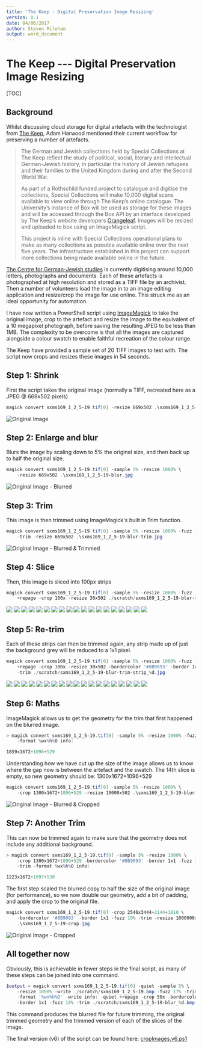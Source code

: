 ```yaml
---
title: 'The Keep - Digital Preservation Image Resizing'
version: 0.1
date: 04/06/2017
author: Steven Mileham
output: word_document
---
```

# The Keep --- Digital Preservation Image Resizing

[TOC]

## Background

Whilst discussing cloud storage for digital artefacts with the technologist from [The Keep](http://www.thekeep.info/), Adam Harwood mentioned their current workflow for preserving a number of artefacts.

> The German and Jewish collections held by Special Collections at The Keep reflect the study of political, social, literary and intellectual German-Jewish history, in particular the history of Jewish refugees and their families to the United Kingdom during and after the Second World War.
>
> As part of a Rothschild funded project to catalogue and digitise the collections, Special Collections will make 10,000 digital scans available to view online through The Keep’s online catalogue.  The University’s instance of Box will be used as storage for these images and will be accessed through the Box API by an interface developed by The Keep’s website developers [Orangeleaf](https://www.orangeleaf.com/).  Images will be resized and uploaded to box using an ImageMagick script.
>
> This project is inline with Special Collections operational plans to make as many collections as possible available online over the next five years.  The infrastructure established in this project can support more collections being made available online in the future.

[The Centre for German-Jewish studies](http://www.sussex.ac.uk/cgjs/) is currently digitising around 10,000 letters, photographs and documents.  Each of these artefacts is photographed at high resolution and stored as a TIFF file by an archivist.  Then a number of volunteers load the image in to an image editing application and resize/crop the image for use online.  This struck me as an ideal opportunity for automation.

I have now written a PowerShell script using [ImageMagick](https://www.imagemagick.org/script/index.php) to take the original image, crop to the artefact and resize the image to the equivalent of a 10 megapixel photograph, before saving the resulting JPEG to be less than 1MB.  The complexity to be overcome is that all the images are captured alongside a colour swatch to enable faithful recreation of the colour range.

The Keep have provided a sample set of 20 TIFF images to test with.  The script now crops and resizes these images in 54 seconds.

## Step 1: Shrink

First the script takes the original image (normally a TIFF, recreated here as a JPEG @ 669x502 pixels)

```ps1
magick convert sxms169_1_2_5-19.tif[0] -resize 669x502 .\sxms169_1_2_5-19.jpg
```

![Original Image](http://users.sussex.ac.uk/~sm826/Journal/2017-11-06/sxms169_1_2_5-19.jpg)

## Step 2: Enlarge and blur

Blurs the image by scaling down to 5% the original size, and then back up to half the original size.

```ps1
magick convert sxms169_1_2_5-19.tif[0] -sample 5% -resize 1000% \
    -resize 669x502 .\sxms169_1_2_5-19-blur.jpg
```

![Original Image - Blurred](http://users.sussex.ac.uk/~sm826/Journal/2017-11-06/sxms169_1_2_5-19-blur.jpg)

## Step 3: Trim

This image is then trimmed using ImageMagick's built in Trim function.

```ps1
magick convert sxms169_1_2_5-19.tif[0] -sample 5% -resize 1000% -fuzz 15% \
    -trim -resize 669x502 .\sxms169_1_2_5-19-blur-trim.jpg
```

![Original Image - Blurred & Trimmed](http://users.sussex.ac.uk/~sm826/Journal/2017-11-06/sxms169_1_2_5-19-blur-trim.jpg)

## Step 4: Slice

Then, this image is sliced into 100px strips

```ps1
magick convert sxms169_1_2_5-19.tif[0] -sample 5% -resize 1000% -fuzz 15% -trim \
    +repage -crop 100x -resize 30x502 ./scratch/sxms169_1_2_5-19-blur-trim_%d.jpg
```

![](http://users.sussex.ac.uk/~sm826/Journal/2017-11-06/scratch/sxms169_1_2_5-19-blur-trim_0.jpg) ![](http://users.sussex.ac.uk/~sm826/Journal/2017-11-06/scratch/sxms169_1_2_5-19-blur-trim_1.jpg) ![](http://users.sussex.ac.uk/~sm826/Journal/2017-11-06/scratch/sxms169_1_2_5-19-blur-trim_2.jpg) ![](http://users.sussex.ac.uk/~sm826/Journal/2017-11-06/scratch/sxms169_1_2_5-19-blur-trim_3.jpg) ![](http://users.sussex.ac.uk/~sm826/Journal/2017-11-06/scratch/sxms169_1_2_5-19-blur-trim_4.jpg) ![](http://users.sussex.ac.uk/~sm826/Journal/2017-11-06/scratch/sxms169_1_2_5-19-blur-trim_5.jpg) ![](http://users.sussex.ac.uk/~sm826/Journal/2017-11-06/scratch/sxms169_1_2_5-19-blur-trim_6.jpg) ![](http://users.sussex.ac.uk/~sm826/Journal/2017-11-06/scratch/sxms169_1_2_5-19-blur-trim_7.jpg) ![](http://users.sussex.ac.uk/~sm826/Journal/2017-11-06/scratch/sxms169_1_2_5-19-blur-trim_8.jpg) ![](http://users.sussex.ac.uk/~sm826/Journal/2017-11-06/scratch/sxms169_1_2_5-19-blur-trim_9.jpg) ![](http://users.sussex.ac.uk/~sm826/Journal/2017-11-06/scratch/sxms169_1_2_5-19-blur-trim_10.jpg) ![](http://users.sussex.ac.uk/~sm826/Journal/2017-11-06/scratch/sxms169_1_2_5-19-blur-trim_11.jpg) ![](http://users.sussex.ac.uk/~sm826/Journal/2017-11-06/scratch/sxms169_1_2_5-19-blur-trim_12.jpg) ![](http://users.sussex.ac.uk/~sm826/Journal/2017-11-06/scratch/sxms169_1_2_5-19-blur-trim_13.jpg) ![](http://users.sussex.ac.uk/~sm826/Journal/2017-11-06/scratch/sxms169_1_2_5-19-blur-trim_14.jpg) ![](http://users.sussex.ac.uk/~sm826/Journal/2017-11-06/scratch/sxms169_1_2_5-19-blur-trim_15.jpg) ![](http://users.sussex.ac.uk/~sm826/Journal/2017-11-06/scratch/sxms169_1_2_5-19-blur-trim_16.jpg) ![](http://users.sussex.ac.uk/~sm826/Journal/2017-11-06/scratch/sxms169_1_2_5-19-blur-trim_17.jpg) ![](http://users.sussex.ac.uk/~sm826/Journal/2017-11-06/scratch/sxms169_1_2_5-19-blur-trim_18.jpg)

## Step 5: Re-trim

Each of these strips can then be trimmed again, any strip made up of just the background grey will be reduced to a 1x1 pixel.

```ps1
magick convert sxms169_1_2_5-19.tif[0] -sample 5% -resize 1000% -fuzz 15% -trim \
    +repage -crop 100x -resize 30x502 -bordercolor '#8B9093' -border 1x1 -fuzz 10% \
    -trim ./scratch/sxms169_1_2_5-19-blur-trim-strip_%d.jpg
```

![](http://users.sussex.ac.uk/~sm826/Journal/2017-11-06/scratch/sxms169_1_2_5-19-blur-trim-strip_0.jpg) ![](http://users.sussex.ac.uk/~sm826/Journal/2017-11-06/scratch/sxms169_1_2_5-19-blur-trim-strip_1.jpg) ![](http://users.sussex.ac.uk/~sm826/Journal/2017-11-06/scratch/sxms169_1_2_5-19-blur-trim-strip_2.jpg) ![](http://users.sussex.ac.uk/~sm826/Journal/2017-11-06/scratch/sxms169_1_2_5-19-blur-trim-strip_3.jpg) ![](http://users.sussex.ac.uk/~sm826/Journal/2017-11-06/scratch/sxms169_1_2_5-19-blur-trim-strip_4.jpg) ![](http://users.sussex.ac.uk/~sm826/Journal/2017-11-06/scratch/sxms169_1_2_5-19-blur-trim-strip_5.jpg) ![](http://users.sussex.ac.uk/~sm826/Journal/2017-11-06/scratch/sxms169_1_2_5-19-blur-trim-strip_6.jpg) ![](http://users.sussex.ac.uk/~sm826/Journal/2017-11-06/scratch/sxms169_1_2_5-19-blur-trim-strip_7.jpg) ![](http://users.sussex.ac.uk/~sm826/Journal/2017-11-06/scratch/sxms169_1_2_5-19-blur-trim-strip_8.jpg) ![](http://users.sussex.ac.uk/~sm826/Journal/2017-11-06/scratch/sxms169_1_2_5-19-blur-trim-strip_9.jpg) ![](http://users.sussex.ac.uk/~sm826/Journal/2017-11-06/scratch/sxms169_1_2_5-19-blur-trim-strip_10.jpg) ![](http://users.sussex.ac.uk/~sm826/Journal/2017-11-06/scratch/sxms169_1_2_5-19-blur-trim-strip_11.jpg) ![](http://users.sussex.ac.uk/~sm826/Journal/2017-11-06/scratch/sxms169_1_2_5-19-blur-trim-strip_12.jpg) ![](http://users.sussex.ac.uk/~sm826/Journal/2017-11-06/scratch/sxms169_1_2_5-19-blur-trim-strip_13.jpg) ![](http://users.sussex.ac.uk/~sm826/Journal/2017-11-06/scratch/sxms169_1_2_5-19-blur-trim-strip_14.jpg) ![](http://users.sussex.ac.uk/~sm826/Journal/2017-11-06/scratch/sxms169_1_2_5-19-blur-trim-strip_15.jpg) ![](http://users.sussex.ac.uk/~sm826/Journal/2017-11-06/scratch/sxms169_1_2_5-19-blur-trim-strip_16.jpg) ![](http://users.sussex.ac.uk/~sm826/Journal/2017-11-06/scratch/sxms169_1_2_5-19-blur-trim-strip_17.jpg) ![](http://users.sussex.ac.uk/~sm826/Journal/2017-11-06/scratch/sxms169_1_2_5-19-blur-trim-strip_18.jpg)

## Step 6: Maths

ImageMagick allows us to get the geometry for the trim that first happened on the blurred image.

```ps1
> magick convert sxms169_1_2_5-19.tif[0] -sample 5% -resize 1000% -fuzz 15% -trim \
    -format %wx%h%O info:

1859x1672+1096+529
```

Understanding how we have cut up the size of the image allows us to know where the gap now is between the artefact and the swatch.  The 14th slice is empty, so new geometry should be: 1300x1672+1096+529

```ps1
magick convert sxms169_1_2_5-19.tif[0] -sample 5% -resize 1000% \
    -crop 1300x1672+1096+529 -resize 10000x502 .\sxms169_1_2_5-19-blur-trim-crop.jpg
```

![Original Image - Blurred & Cropped](http://users.sussex.ac.uk/~sm826/Journal/2017-11-06/sxms169_1_2_5-19-blur-trim-crop.jpg)

## Step 7: Another Trim

This can now be trimmed again to make sure that the geometry does not include any additional background.

```ps1
> magick convert sxms169_1_2_5-19.tif[0] -sample 5% -resize 1000% \
    -crop 1300x1672+1096+529 -bordercolor '#8B9093' -border 1x1 -fuzz 10% \
    -trim -format %wx%h%O info:

1223x1672+1097+530
```

The first step scaled the blurred copy to half the size of the original image (for performance), so we now double our geometry, add a bit of padding, and apply the crop to the original file.

```ps1
magick convert sxms169_1_2_5-19.tif[0] -crop 2546x3444+2144+1010 \
    -bordercolor '#8B9093' -border 1x1 -fuzz 10% -trim -resize 1000000x502 \
    .\sxms169_1_2_5-19-crop.jpg
```

![Original Image - Cropped](http://users.sussex.ac.uk/~sm826/Journal/2017-11-06/sxms169_1_2_5-19-crop.jpg)

## All together now

Obviously, this is achievable in fewer steps in the final script, as many of these steps can be joined into one command.

```ps1
$output = magick convert sxms169_1_2_5-19.tif[0] -quiet -sample 5% \
    -resize 1000% -write ./scratch/sxms169_1_2_5-19.bmp -fuzz 17% -trim \
    -format '%wx%h%O' -write info: -quiet +repage -crop 50x -bordercolor '#8B9093' \
    -border 1x1 -fuzz 10% -trim ./scratch/sxms169_1_2_5-19-blur_%d.bmp
```

This command produces the blurred file for future trimming, the original trimmed geometry and the trimmed version of each of the slices of the image.

The final version (v6) of the script can be found here: [cropImages.v6.ps1](http://users.sussex.ac.uk/~sm826/Journal/2017-11-06/cropImages.v6.ps1)
